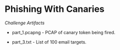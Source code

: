 # Phishing With Canaries

*Challenge Artifacts*

- part_1.pcapng - PCAP of canary token being fired. 

- part_3.txt - List of 100 email targets.
    